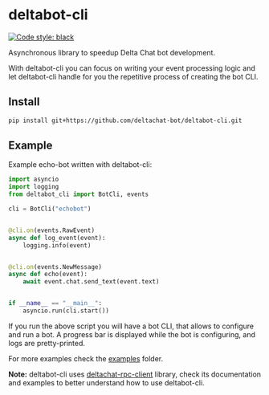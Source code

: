# deltabot-cli

[![Code style: black](https://img.shields.io/badge/code%20style-black-000000.svg)](https://github.com/psf/black)

Asynchronous library to speedup Delta Chat bot development.

With deltabot-cli you can focus on writing your event processing logic and let deltabot-cli handle
for you the repetitive process of creating the bot CLI.

## Install

```sh
pip install git+https://github.com/deltachat-bot/deltabot-cli.git
```

## Example

Example echo-bot written with deltabot-cli:

```python
import asyncio
import logging
from deltabot_cli import BotCli, events

cli = BotCli("echobot")


@cli.on(events.RawEvent)
async def log_event(event):
    logging.info(event)


@cli.on(events.NewMessage)
async def echo(event):
    await event.chat.send_text(event.text)


if __name__ == "__main__":
    asyncio.run(cli.start())
```

If you run the above script you will have a bot CLI, that allows to configure and run a bot.
A progress bar is displayed while the bot is configuring, and logs are pretty-printed.

For more examples check the [examples](https://github.com/deltachat-bot/deltabot-cli/tree/master/examples) folder.

**Note:** deltabot-cli uses [deltachat-rpc-client](https://github.com/deltachat/deltachat-core-rust/tree/master/deltachat-rpc-client) library, check its documentation and examples to better understand how to use deltabot-cli.
